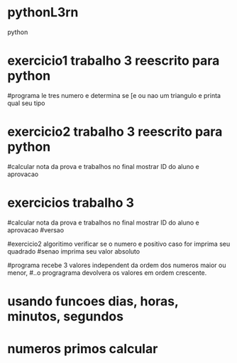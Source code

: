 pythonL3rn
==========

python

# exercicio1 trabalho 3 reescrito para python 
#programa le tres numero e determina se [e ou nao um triangulo e printa qual seu tipo

# exercicio2 trabalho 3 reescrito para python 
#calcular nota da prova e trabalhos no final mostrar ID do aluno e aprovacao

# exercicios trabalho 3 
#calcular nota da prova e trabalhos no final mostrar ID do aluno e aprovacao
#versao

#exercicio2 algoritimo verificar se o numero e positivo caso for imprima seu quadrado
#senao imprima seu valor absoluto



#programa recebe 3 valores independent da ordem dos numeros maior ou menor,
#..o progragrama devolvera os valores em ordem crescente.

# usando funcoes dias, horas, minutos, segundos
 
# numeros primos calcular

